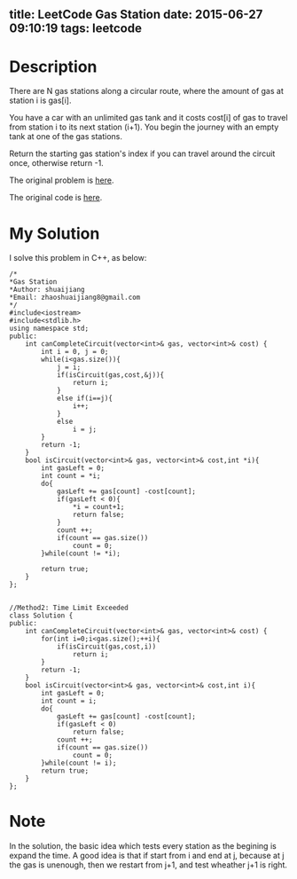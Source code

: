 title: LeetCode Gas Station
date: 2015-06-27 09:10:19
tags: leetcode
---


# Description
There are N gas stations along a circular route, where the amount of gas at station i is gas[i].

You have a car with an unlimited gas tank and it costs cost[i] of gas to travel from station i to its next station (i+1). You begin the journey with an empty tank at one of the gas stations.

Return the starting gas station's index if you can travel around the circuit once, otherwise return -1.


The original problem is [here](https://leetcode.com/problems/gas-station/ "Problem").

The original code is [here](https://github.com/shuaijiang/LeetCode/blob/master/GasStation.cpp "Code").
<!--more-->

# My Solution
I solve this problem in C++, as below:
	

	/*
	*Gas Station 
	*Author: shuaijiang
	*Email: zhaoshuaijiang8@gmail.com
	*/
	#include<iostream>
	#include<stdlib.h>
	using namespace std;
	public:
	    int canCompleteCircuit(vector<int>& gas, vector<int>& cost) {
	    	int i = 0, j = 0; 
	        while(i<gas.size()){
	        	j = i;
	        	if(isCircuit(gas,cost,&j)){
	        		return i;
	        	}
				else if(i==j){
					i++;        		
	        	}
	        	else
	        		i = j;
	        }
	        return -1;
	    }
	    bool isCircuit(vector<int>& gas, vector<int>& cost,int *i){
	    	int gasLeft = 0;
	    	int count = *i;
	    	do{
	    		gasLeft += gas[count] -cost[count];
	    		if(gasLeft < 0){
	    			*i = count+1;
	    			return false;
	    		}
	    		count ++;
	    		if(count == gas.size())
	    			count = 0;
	    	}while(count != *i);
	    	
	    	return true;
	    }
	};
	
	
	//Method2: Time Limit Exceeded
	class Solution {
	public:
	    int canCompleteCircuit(vector<int>& gas, vector<int>& cost) {
	        for(int i=0;i<gas.size();++i){
	        	if(isCircuit(gas,cost,i))
	        		return i;
	        }
	        return -1;
	    }
	    bool isCircuit(vector<int>& gas, vector<int>& cost,int i){
	    	int gasLeft = 0;
	    	int count = i;
	    	do{
	    		gasLeft += gas[count] -cost[count];
	    		if(gasLeft < 0)
	    			return false;
	    		count ++;
	    		if(count == gas.size())
	    			count = 0;
	    	}while(count != i);
	    	return true;
	    }
	};

# Note
In the solution, the basic idea which tests every station as the begining is expand the time.  A good idea is that if start from i and end at j, because at j the gas is unenough, then we restart from j+1, and test wheather j+1 is right. 
